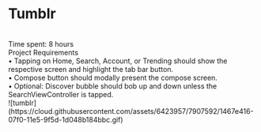 # Tumblr<br>
<br>
Time spent: 8 hours<br>
Project Requirements<br>
	•	Tapping on Home, Search, Account, or Trending should show the respective screen and highlight the tab bar button.<br>
	•	Compose button should modally present the compose screen.<br>
	•	Optional: Discover bubble should bob up and down unless the SearchViewController is tapped.<br>
![tumblr](https://cloud.githubusercontent.com/assets/6423957/7907592/1467e416-07f0-11e5-9f5d-1d048b184bbc.gif)
